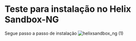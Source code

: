 # Teste para instalação no Helix Sandbox-NG
Segue passo a passo de instalação 
![helixsandbox_ng (1)](https://user-images.githubusercontent.com/70486745/112723651-71f25680-8eee-11eb-843a-253f18d034e5.jpg)

